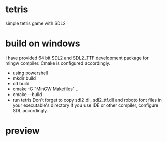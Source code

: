 # tetris
simple tetris game with SDL2

# build on windows
I have provided 64 bit SDL2 and SDL2_TTF development package for mingw compiler.
Cmake is configured accordingly.
- using powershell
- mkdir build 
- cd build
- cmake -G "MinGW Makefiles" ..
- cmake --build .
- run tetris
Don't forget to copy sdl2.dll, sdl2_ttf.dll and roboto font files in your executable's directory
If you use IDE or other compiler, configure SDL accordingly.

# preview